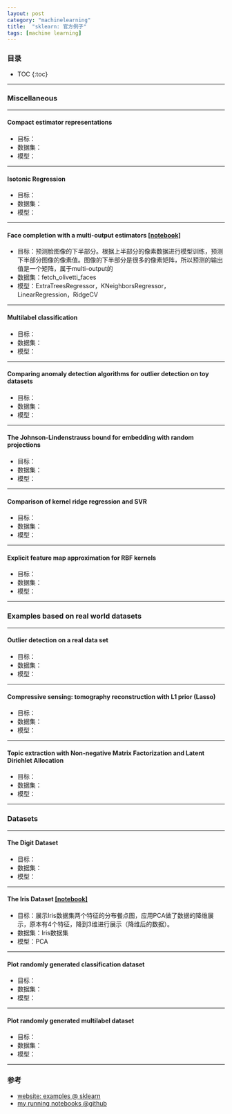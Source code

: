 ```yaml
---
layout: post
category: "machinelearning"
title:  "sklearn: 官方例子"
tags: [machine learning]
---
```


<script type="text/javascript" async
  src="https://cdn.mathjax.org/mathjax/latest/MathJax.js?config=TeX-MML-AM_CHTML">
</script>

### 目录

- TOC
{:toc}

---

### Miscellaneous

---

#### Compact estimator representations

- 目标：
- 数据集：
- 模型：

---

#### Isotonic Regression

- 目标：
- 数据集：
- 模型：

---

####  Face completion with a multi-output estimators [[notebook]](https://github.com/Tsinghua-gongjing/sklearn/blob/master/auto_examples_jupyter/plot_multioutput_face_completion.ipynb)

- 目标：预测脸图像的下半部分。根据上半部分的像素数据进行模型训练，预测下半部分图像的像素值。图像的下半部分是很多的像素矩阵，所以预测的输出值是一个矩阵，属于multi-output的
- 数据集：fetch_olivetti_faces
- 模型：ExtraTreesRegressor，KNeighborsRegressor，LinearRegression，RidgeCV

---

#### Multilabel classification

- 目标：
- 数据集：
- 模型：

---

#### Comparing anomaly detection algorithms for outlier detection on toy datasets

- 目标：
- 数据集：
- 模型：

---

#### The Johnson-Lindenstrauss bound for embedding with random projections

- 目标：
- 数据集：
- 模型：

---

#### Comparison of kernel ridge regression and SVR

- 目标：
- 数据集：
- 模型：

---

#### Explicit feature map approximation for RBF kernels

- 目标：
- 数据集：
- 模型：

---

### Examples based on real world datasets

---

#### Outlier detection on a real data set

- 目标：
- 数据集：
- 模型：

---

#### Compressive sensing: tomography reconstruction with L1 prior (Lasso)

- 目标：
- 数据集：
- 模型：

---

#### Topic extraction with Non-negative Matrix Factorization and Latent Dirichlet Allocation

- 目标：
- 数据集：
- 模型：

---

### Datasets

---

#### The Digit Dataset

- 目标：
- 数据集：
- 模型：

---

#### The Iris Dataset [[notebook]](https://github.com/Tsinghua-gongjing/sklearn/blob/master/auto_examples_jupyter/datasets/plot_iris_dataset.ipynb)

- 目标：展示Iris数据集两个特征的分布餐点图，应用PCA做了数据的降维展示，原本有4个特征，降到3维进行展示（降维后的数据）。
- 数据集：Iris数据集
- 模型：PCA

---

#### Plot randomly generated classification dataset

- 目标：
- 数据集：
- 模型：

---

#### Plot randomly generated multilabel dataset

- 目标：
- 数据集：
- 模型：

---


### 参考

* [website: examples @ sklearn](https://scikit-learn.org/stable/auto_examples/index.html)
* [my running notebooks @github](https://github.com/Tsinghua-gongjing/sklearn/tree/master/auto_examples_jupyter)